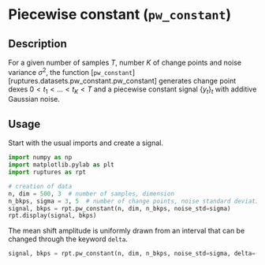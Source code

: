 # Piecewise constant (`pw_constant`)

## Description

For a given number of samples $T$, number $K$ of change points and noise variance $\sigma^2$, the function [`pw_constant`][ruptures.datasets.pw_constant.pw_constant] generates change point dexes $0 < t_1 < \dots < t_K < T$ and a piecewise constant signal $\{y_t\}_t$ with additive Gaussian noise.

## Usage

Start with the usual imports and create a signal.

```python
import numpy as np
import matplotlib.pylab as plt
import ruptures as rpt

# creation of data
n, dim = 500, 3  # number of samples, dimension
n_bkps, sigma = 3, 5  # number of change points, noise standard deviation
signal, bkps = rpt.pw_constant(n, dim, n_bkps, noise_std=sigma)
rpt.display(signal, bkps)
```

The mean shift amplitude is uniformly drawn from an interval that can be changed through the keyword `delta`.

```python
signal, bkps = rpt.pw_constant(n, dim, n_bkps, noise_std=sigma, delta=(1, 10))
```
